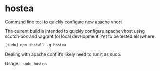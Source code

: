 # hostea

Command line tool to quickly configure new apache vhost

The current build is intended to quickly configure apache vhost using scotch-box and vagrant for local development. Yet to be tested elsewhere.


<code>[sudo] npm install -g hostea</code>

Dealing with apache conf it's likely need to run it as sudo.

Usage:
<code>
sudo hostea
</code>


